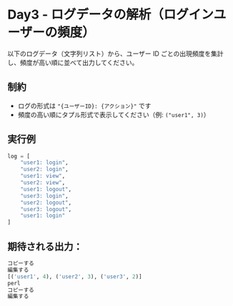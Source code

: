 # Day3 - ログデータの解析（ログインユーザーの頻度）

以下のログデータ（文字列リスト）から、ユーザー ID ごとの出現頻度を集計し、頻度が高い順に並べて出力してください。

## 制約

- ログの形式は `"{ユーザーID}: {アクション}"` です
- 頻度の高い順にタプル形式で表示してください（例: `("user1", 3)`）

## 実行例

```python
log = [
    "user1: login",
    "user2: login",
    "user1: view",
    "user2: view",
    "user1: logout",
    "user3: login",
    "user2: logout",
    "user3: logout",
    "user1: login"
]
```

## 期待される出力：

```python
コピーする
編集する
[('user1', 4), ('user2', 3), ('user3', 2)]
perl
コピーする
編集する
```
